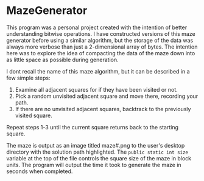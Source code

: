 # MazeGenerator
This program was a personal project created with the intention of better understanding bitwise operations. I have constructed versions of this maze generator before using a similar algorithm, but the storage of the data was always more verbose than just a 2-dimensional array of bytes. The intention here was to explore the idea of compacting the data of the maze down into as little space as possible during generation.

I dont recall the name of this maze algorithm, but it can be described in a few simple steps:
1. Examine all adjacent squares for if they have been visited or not.
2. Pick a random unvisited adjacent square and move there, recording your path.
3. If there are no unvisited adjacent squares, backtrack to the previously visited square.

Repeat steps 1-3 until the current square returns back to the starting square.

The maze is output as an image titled maze#.png to the user's desktop directory with the solution path highlighted. The ```public static int size``` variable at the top of the file controls the square size of the maze in block units. The program will output the time it took to generate the maze in seconds when completed.
